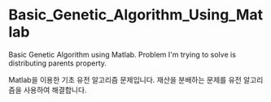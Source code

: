 # Basic_Genetic_Algorithm_Using_Matlab
Basic Genetic Algorithm using Matlab.
Problem I'm trying to solve is distributing parents property.



Matlab을 이용한 기초 유전 알고리즘 문제입니다.
재산을 분배하는 문제를 유전 알고리즘을 사용하여 해결합니다.